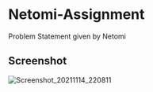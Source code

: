 # Netomi-Assignment
Problem Statement given by Netomi

## Screenshot
![Screenshot_20211114_220811](https://user-images.githubusercontent.com/32032008/141689880-d63c26bf-a013-4699-a565-7ef3baa61e6c.png)


